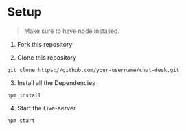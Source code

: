 # Setup
> Make sure to have node installed.
1. Fork this repository 

2. Clone this repository
```
git clone https://github.com/your-username/chat-desk.git

```
3. Install all the Dependencies
```
npm install
```
4. Start the  Live-server
``` 
npm start
```